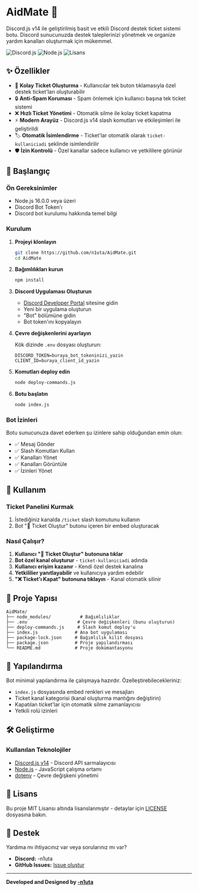 # AidMate 🎫

Discord.js v14 ile geliştirilmiş basit ve etkili Discord destek ticket sistemi botu. Discord sunucunuzda destek taleplerinizi yönetmek ve organize yardım kanalları oluşturmak için mükemmel.

![Discord.js](https://img.shields.io/badge/Discord.js-v14-blue.svg)
![Node.js](https://img.shields.io/badge/Node.js-16%2B-green.svg)
![Lisans](https://img.shields.io/badge/Lisans-MIT-yellow.svg)

## ✨ Özellikler

- 🎫 **Kolay Ticket Oluşturma** - Kullanıcılar tek buton tıklamasıyla özel destek ticket'ları oluşturabilir
- 🔒 **Anti-Spam Koruması** - Spam önlemek için kullanıcı başına tek ticket sistemi
- ❌ **Hızlı Ticket Yönetimi** - Otomatik silme ile kolay ticket kapatma
- ⚡ **Modern Arayüz** - Discord.js v14 slash komutları ve etkileşimleri ile geliştirildi
- 🏷️ **Otomatik İsimlendirme** - Ticket'lar otomatik olarak `ticket-kullaniciadi` şeklinde isimlendirilir
- 🛡️ **İzin Kontrolü** - Özel kanallar sadece kullanıcı ve yetkililere görünür

## 🚀 Başlangıç

### Ön Gereksinimler

- Node.js 16.0.0 veya üzeri
- Discord Bot Token'ı
- Discord bot kurulumu hakkında temel bilgi

### Kurulum

1. **Projeyi klonlayın**
   ```bash
   git clone https://github.com/n1uta/AidMate.git
   cd AidMate
   ```

2. **Bağımlılıkları kurun**
   ```bash
   npm install
   ```

3. **Discord Uygulaması Oluşturun**
   - [Discord Developer Portal](https://discord.com/developers/applications) sitesine gidin
   - Yeni bir uygulama oluşturun
   - "Bot" bölümüne gidin
   - Bot token'ını kopyalayın

4. **Çevre değişkenlerini ayarlayın**
   
   Kök dizinde `.env` dosyası oluşturun:
   ```env
   DISCORD_TOKEN=buraya_bot_tokeninizi_yazin
   CLIENT_ID=buraya_client_id_yazin
   ```

5. **Komutları deploy edin**
   ```bash
   node deploy-commands.js
   ```

6. **Botu başlatın**
   ```bash
   node index.js
   ```

### Bot İzinleri

Botu sunucunuza davet ederken şu izinlere sahip olduğundan emin olun:
- ✅ Mesaj Gönder
- ✅ Slash Komutları Kullan
- ✅ Kanalları Yönet
- ✅ Kanalları Görüntüle
- ✅ İzinleri Yönet

## 📖 Kullanım

### Ticket Panelini Kurmak

1. İstediğiniz kanalda `/ticket` slash komutunu kullanın
2. Bot "🎫 Ticket Oluştur" butonu içeren bir embed oluşturacak

### Nasıl Çalışır?

1. **Kullanıcı "🎫 Ticket Oluştur" butonuna tıklar**
2. **Bot özel kanal oluşturur** - `ticket-kullaniciadi` adında
3. **Kullanıcı erişim kazanır** - Kendi özel destek kanalına
4. **Yetkililier yanıtlayabilir** ve kullanıcıya yardım edebilir
5. **"❌ Ticket'ı Kapat" butonuna tıklayın** - Kanal otomatik silinir

## 📁 Proje Yapısı

```
AidMate/
├── node_modules/           # Bağımlılıklar
├── .env                   # Çevre değişkenleri (bunu oluşturun)
├── deploy-commands.js     # Slash komut deploy'u
├── index.js              # Ana bot uygulaması
├── package-lock.json     # Bağımlılık kilit dosyası
├── package.json          # Proje yapılandırması
└── README.md             # Proje dokümantasyonu
```

## 🔧 Yapılandırma

Bot minimal yapılandırma ile çalışmaya hazırdır. Özelleştirebilecekleriniz:

- `index.js` dosyasında embed renkleri ve mesajları
- Ticket kanal kategorisi (kanal oluşturma mantığını değiştirin)
- Kapatılan ticket'lar için otomatik silme zamanlayıcısı
- Yetkili rolü izinleri

## 🛠️ Geliştirme

### Kullanılan Teknolojiler

- [Discord.js v14](https://discord.js.org/) - Discord API sarmalayıcısı
- [Node.js](https://nodejs.org/) - JavaScript çalışma ortamı
- [dotenv](https://www.npmjs.com/package/dotenv) - Çevre değişkeni yönetimi

## 📝 Lisans

Bu proje MIT Lisansı altında lisanslanmıştır - detaylar için [LICENSE](LICENSE) dosyasına bakın.

## 💬 Destek

Yardıma mı ihtiyacınız var veya sorularınız mı var?

- **Discord:** -n1uta
- **GitHub Issues:** [Issue oluştur](https://github.com/n1uta/AidMate/issues)
---

**Developed and Designed by [-n1uta](https://github.com/n1uta)**
